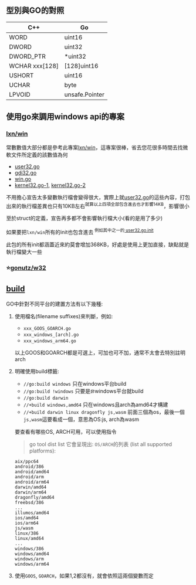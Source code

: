 ## 型別與GO的對照

| C++ | Go  |
|-----|-----|
WORD | uint16
DWORD | uint32
DWORD_PTR | *uint32
WCHAR  xxx[128] | [128]uint16
USHORT | uint16
UCHAR | byte
LPVOID | unsafe.Pointer

## 使用go來調用windows api的專案

### [lxn/win]

常數數值大部分都是參考此專案[lxn/win]，這專案很棒，省去您花很多時間去找微軟文件所定義的該數值為何

- [user32.go]
- [gdi32.go]
- [win.go]
- [kernel32.go-1], [kernel32.go-2]

不用擔心宣告太多變數執行檔會變得很大，實際上就[user32.go]的這些內容，打包出來的執行檔差異也只有10KB左右<sup>就算以上四項全部包含進去也才影響14KB</sup>，影響很小

至於struct的定義，宣告再多都不會影響執行檔大小(看的是用了多少)

如果要把`lxn/win`所有的init也包含進去<sup>
例如其中之一的[ user32.go.init](https://github.com/lxn/win/blob/7a0e89e/user32.go#L1903-L2059)</sup>

此包的所有init都涵蓋近來約莫會增加368KB，好處是使用上更加直接，缺點就是執行檔變大一些

[lxn/win]: https://github.com/lxn/win

[user32.go]: https://github.com/lxn/win/blob/a377121e959e22055dd01ed4bb2383e5bd02c238/user32.go#L18-L1744

[gdi32.go]: https://github.com/lxn/win/blob/a377121e959e22055dd01ed4bb2383e5bd02c238/gdi32.go#L16-L1038

[win.go]: https://github.com/lxn/win/blob/a377121e959e22055dd01ed4bb2383e5bd02c238/win.go#L15-L40

[kernel32.go-1]: https://github.com/lxn/win/blob/a377121e959e22055dd01ed4bb2383e5bd02c238/kernel32.go#L15-L54

[kernel32.go-2]: https://github.com/lxn/win/blob/a377121e959e22055dd01ed4bb2383e5bd02c238/kernel32.go#L92-L140

### ⭐[gonutz/w32](https://github.com/gonutz/w32)

## [build](https://www.digitalocean.com/community/tutorials/building-go-applications-for-different-operating-systems-and-architectures)

GO中針對不同平台的建置方法有以下幾種:

1. 使用檔名(filename suffixes)來判斷，例如:

   - `xxx_GOOS_GOARCH.go`
   - `xxx_windows_[arch].go`
   - `xxx_windows_arm64.go`

    以上GOOS和GOARCH都是可選上，可加也可不加，通常不太會去特別註明arch

2. 明確使用build標籤:
   - `//go:build windows` 只在windows平台build
   - `//go:build !windows` 只要是`非`windows平台就build
   - `//go:build darwin`
   - `//+build windows,amd64` 只在windows且arch為amd64才構建
   - `//+build darwin linux dragonfly js,wasm` 前面三個為os，最後一個`js,wasm`這要看成一個，意思為OS:js, arch為wasm

   要查看有哪些OS, ARCH可用，可以使用指令
   > go tool dist list
   它會呈現出: `OS/ARCH`的列表 (list all supported platforms):

    ```
    aix/ppc64
    android/386
    android/amd64
    android/arm
    android/arm64
    darwin/amd64
    darwin/arm64
    dragonfly/amd64
    freebsd/386
    ...
    illumos/amd64
    ios/amd64
    ios/arm64
    js/wasm
    linux/386
    linux/amd64
    ...
    windows/386
    windows/amd64
    windows/arm
    windows/arm64
    ```
3. 使用`GOOS`, `GOARCH`，如果1,2都沒有，就會依照這兩個變數而定
